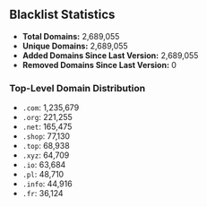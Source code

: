 ## Blacklist Statistics

- **Total Domains:** 2,689,055
- **Unique Domains:** 2,689,055
- **Added Domains Since Last Version:** 2,689,055
- **Removed Domains Since Last Version:** 0

### Top-Level Domain Distribution

-  `.com`: 1,235,679
-  `.org`: 221,255
-  `.net`: 165,475
-  `.shop`: 77,130
-  `.top`: 68,938
-  `.xyz`: 64,709
-  `.io`: 63,684
-  `.pl`: 48,710
-  `.info`: 44,916
-  `.fr`: 36,124
